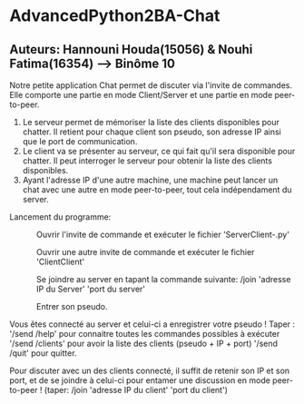 # AdvancedPython2BA-Chat
## Auteurs: Hannouni Houda(15056) & Nouhi Fatima(16354) --> Binôme 10

Notre petite application Chat permet de discuter via l'invite de commandes.
Elle comporte une partie en mode Client/Server et une partie en mode peer-to-peer.
<ol> 
<li>Le serveur permet de mémoriser la liste des clients disponibles pour chatter. 
Il retient pour chaque client son pseudo, son adresse IP ainsi que le port de communication.</li>
<li>Le client va se présenter au serveur, ce qui fait qu'il sera disponible pour chatter. 
Il peut interroger le serveur pour obtenir la liste des clients disponibles.</li>
<li>Ayant l'adresse IP d'une autre machine, une machine peut lancer un chat avec une autre en mode peer-to-peer, tout cela indépendament du server.</li>
</ol>
Lancement du programme:
<ol> 
<ul>Ouvrir l'invite de commande et exécuter le fichier 'ServerClient-.py'</ul>
<ul>Ouvrir une autre invite de commande et exécuter le fichier 'ClientClient'</ul>
<ul>Se joindre au server en tapant la commande suivante: /join 'adresse IP du Server' 'port du server'</ul>
<ul>Entrer son pseudo.</ul>
</ol>
Vous êtes connecté au server et celui-ci a enregistrer votre pseudo !
Taper :
'/send /help' pour connaitre toutes les commandes possibles à exécuter
'/send /clients' pour avoir la liste des clients (pseudo + IP + port)
'/send /quit' pour quitter.

Pour discuter avec un des clients connecté, il suffit de retenir son IP et son port, et de se joindre à celui-ci pour entamer une discussion en mode peer-to-peer !
(taper: /join 'adresse IP du client' 'port du client')
